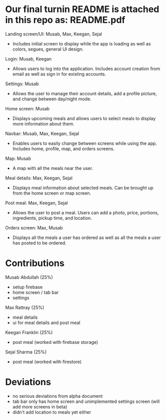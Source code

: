 # Our final turnin README is attached in this repo as: README.pdf

Landing screen/UI: Musab, Max, Keegan, Sejal
- Includes initial screen to display while the app is loading as well as colors, segues, general UI design.

Login: Musab, Keegan
- Allows users to log into the application. Includes account creation from email as well as sign in for existing accounts. 

Settings: Musab
- Allows the user to manage their account details, add a profile picture, and change between day/night mode.

Home screen: Musab
- Displays upcoming meals and allows users to select meals to display more information about them.

Navbar: Musab, Max, Keegan, Sejal
- Enables users to easily change between screens while using the app. Includes home, profile, map, and orders screens. 

Map: Musab
- A map with all the meals near the user.

Meal details: Max, Keegan, Sejal
- Displays meal information about selected meals. Can be brought up from the home screen or map screen.

Post meal: Max, Keegan, Sejal
- Allows the user to post a meal. Users can add a photo, price, portions, ingredients, pickup time, and location.

Orders screen: Max, Musab
- Displays all the meals a user has ordered as well as all the meals a user has posted to be ordered. 

# Contributions

Musab Abdullah (25%)
- setup firebase
- home screen / tab bar
- settings

Max Rattray (25%)
- meal details
- ui for meal details and post meal

Keegan Franklin (25%)
- post meal (worked with firebase storage)

Sejal Sharma (25%)
- post meal (worked with firestore)

# Deviations
- no serious deviations from alpha document
- tab bar only has home screen and unimplemented settings screen (will add more screens in beta)
- didn't add location to meals yet either
